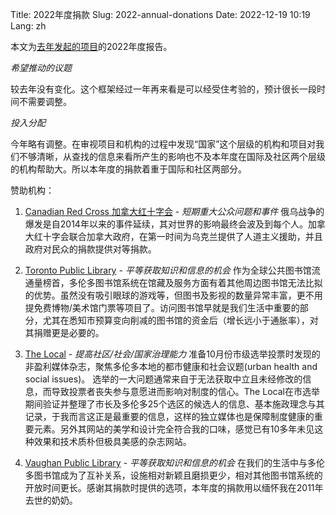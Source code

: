 Title: 2022年度捐款
Slug: 2022-annual-donations
Date: 2022-12-19 10:19
Lang: zh

本文为[去年发起的项目]({filename}/started-annual-donations.md)的2022年度报告。

*希望推动的议题*

较去年没有变化。这个框架经过一年再来看是可以经受住考验的，预计很长一段时间不需要调整。

*投入分配*

今年略有调整。在审视项目和机构的过程中发现“国家”这个层级的机构和项目对我们不够清晰，从查找的信息来看所产生的影响也不及本年度在国际及社区两个层级的机构帮助大。所以本年度的捐款着重于国际和社区两部分。

赞助机构：

1. [Canadian Red Cross 加拿大红十字会](https://www.redcross.ca/) - *短期重大公众问题和事件*
俄乌战争的爆发是自2014年以来的事件延续，其对世界的影响最终会波及到每个人。加拿大红十字会联合加拿大政府，在第一时间为乌克兰提供了人道主义援助，并且政府对民众的捐款提供对等捐款。

2. [Toronto Public Library](https://www.torontopubliclibrary.ca/) - *平等获取知识和信息的机会*
作为全球公共图书馆流通量榜首，多伦多图书馆系统在馆藏及服务方面有着其他周边图书馆无法比拟的优势。虽然没有吸引眼球的游戏等，但图书及影视的数量异常丰富，更不用提免费博物/美术馆门票等项目了。访问图书馆早就是我们生活中重要的部分，尤其在悉知市预算变向削减的图书馆的资金后（增长远小于通胀率），对其捐赠更是必要的。

3. [The Local](https://thelocal.to/) - *提高社区/社会/国家治理能力*
准备10月份市级选举投票时发现的非盈利媒体杂志，聚焦多伦多本地的都市健康和社会议题(urban health and social issues)。
选举的一大问题通常来自于无法获取中立且未经修改的信息，而导致投票者丧失参与意愿进而影响对制度的信心。The Local在市选举期间验证并整理了市长及多伦多25个选区的候选人的信息、基本施政理念与其记录，于我而言这正是最重要的信息，这样的独立媒体也是保障制度健康的重要元素。另外其网站的美学和设计完全符合我的口味，感觉已有10多年未见这种效果和技术质朴但极具美感的杂志网站。

4. [Vaughan Public Library](https://www.vaughanpl.info/) - *平等获取知识和信息的机会*
在我们的生活中与多伦多图书馆成为了互补关系，设施相对新颖且磨损更少，相对其他图书馆系统的开放时间更长。感谢其捐款时提供的选项，本年度的捐款用以缅怀我在2011年去世的奶奶。
